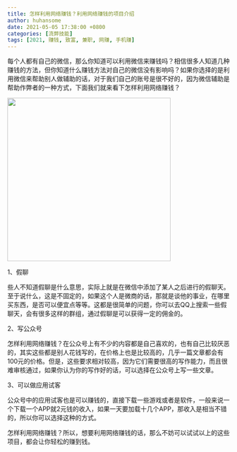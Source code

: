 ```yaml
---
title: 怎样利用网络赚钱？利用网络赚钱的项目介绍
author: huhansome
date: 2021-05-05 17:38:00 +0800
categories: [流弊技能]
tags: [2021, 赚钱, 致富, 兼职, 网赚, 手机赚]
---
```



每个人都有自己的微信，那么你知道可以利用微信来赚钱吗？相信很多人知道几种赚钱的方法，但你知道什么赚钱方法对自己的微信没有影响吗？如果你选择的是利用微信来帮助别人做辅助的话，对于我们自己的账号是很不好的，因为微信辅助是帮助作弊者的一种方式，下面我们就来看下怎样利用网络赚钱？

<img src="http://www.jinduoxia.com.cn/d/file/2020-01-28/509bab68ba4686a4f0bc17ee8de7e29a.jpg" style="width: 370px; height: 370px;"/>

1、假聊

些人不知道假聊是什么意思，实际上就是在微信中添加了某人之后进行的假聊天。至于说什么，这是不固定的，如果这个人是微商的话，那就是谈他的事业，在哪里买东西，是否可以便宜点等等。这都是很简单的问题，你可以去QQ上搜索一些假聊天，会有很多这样的群组，通过假聊是可以获得一定的佣金的。

2、写公众号

怎样利用网络赚钱？在公众号上有不少的内容都是自己喜欢的，也有自己比较厌恶的，其实这些都是别人花钱写的，在价格上也是比较高的，几乎一篇文章都会有100元的价格。但是，这些要求相对较高，因为它们需要很高的写作能力，而且很难审核通过，如果你认为你的写作好的话，可以选择在公众号上写一些文章。

3、可以做应用试客

公众号中的应用试客也是可以赚钱的，直接下载一些游戏或者是软件，一般来说一个下载一个APP就2元钱的收入，如果一天要加载十几个APP，那收入是相当不错的，所以你可以选择这种的方式。

怎样利用网络赚钱？所以，想要利用网络赚钱的话，那么不妨可以试试以上的这些项目，都会让你轻松的赚到钱。